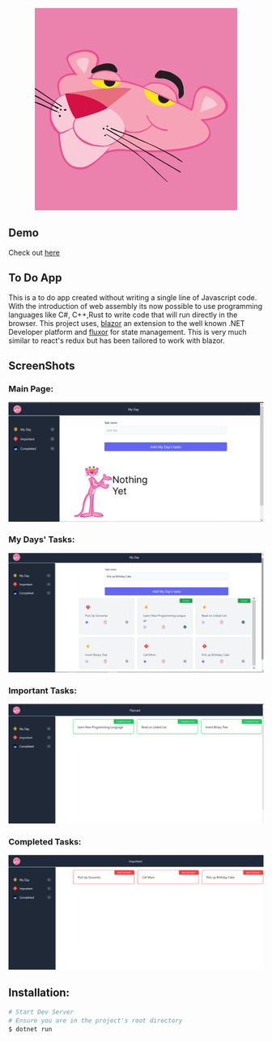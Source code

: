 <p align="center"><a href="https://price-tracker.webmelvin.me" target="_blank">
<img src="https://raw.githubusercontent.com/melvin78/ToDoApp/master/ToDoApp/blob/pink.jpg" width="400"></a></p>

## Demo

Check out [here](https://blazor-todo.webmelvin.me)

## To Do App

This is a to do app created without writing a single line of Javascript code. 
With the introduction of web assembly its now possible to use programming languages 
like C#, C++,Rust to write code that will run directly in the browser.
This project uses, [blazor](https://dotnet.microsoft.com/en-us/apps/aspnet/web-apps/blazor) an extension
to the well known .NET Developer platform and [fluxor](https://github.com/mrpmorris/Fluxor)
for state management. This is very much similar to react's redux but has been tailored to
work with blazor.


## ScreenShots

### Main Page:

<img src="https://raw.githubusercontent.com/melvin78/ToDoApp/master/ToDoApp/blob/nothing-yet.png" alt="here">


### My Days' Tasks:

<img src="https://raw.githubusercontent.com/melvin78/ToDoApp/master/ToDoApp/blob/task-list.png" alt="here">

### Important Tasks:

<img src="https://raw.githubusercontent.com/melvin78/ToDoApp/master/ToDoApp/blob/important.png" alt="here">


### Completed Tasks:

<img src="https://raw.githubusercontent.com/melvin78/ToDoApp/master/ToDoApp/blob/complete.png" alt="here">

## Installation:

```bash
# Start Dev Server
# Ensure you are in the project's root directory
$ dotnet run

